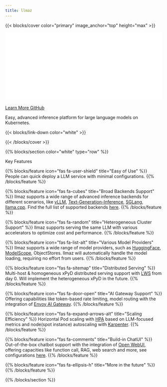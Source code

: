 ```yaml
---
title: llmaz
---
```


{{< blocks/cover color="primary" image_anchor="top" height="max" >}}
<p><img class="w-50 h-auto mb-4" src="/images/logo-white.png" class="llmaz-logo" /></p>
<a class="btn btn-lg btn-secondary me-3 mb-4" href="/docs/">
  Learn More <i class="fas fa-arrow-alt-circle-right ms-2"></i>
</a>
<a class="btn btn-lg btn-secondary me-3 mb-4" href="https://github.com/InftyAI/llmaz">
  GitHub <i class="fab fa-github ms-2 "></i>
</a>
<p class="lead mt-5 -text-white">Easy, advanced inference platform for large language models on Kubernetes.</p>
{{< blocks/link-down color="white" >}}

{{< /blocks/cover >}}


{{% blocks/section color="white" type="row" %}}

<p class="h1 text-center mb-4">Key Features</p>

{{% blocks/feature icon="fas fa-user-shield" title="Easy of Use" %}}
People can quick deploy a LLM service with minimal configurations.
{{% /blocks/feature %}}

{{% blocks/feature icon="fas fa-cubes" title="Broad Backends Support" %}}
llmaz supports a wide range of advanced inference backends for different scenarios, like <a href="https://github.com/vllm-project/vllm">vLLM</a>, <a href="https://github.com/huggingface/text-generation-inference">Text-Generation-Inference</a>, <a href="https://github.com/sgl-project/sglang">SGLang</a>, <a href="https://github.com/ggerganov/llama.cpp">llama.cpp</a>. Find the full list of supported backends <a href="/InftyAI/llmaz/blob/main/docs/support-backends.md">here</a>.
{{% /blocks/feature %}}

{{% blocks/feature icon="fas fa-random" title="Heterogeneous Cluster Support" %}}
llmaz supports serving the same LLM with various accelerators to optimize cost and performance.
{{% /blocks/feature %}}

{{% blocks/feature icon="fas fa-list-alt" title="Various Model Providers" %}}
llmaz supports a wide range of model providers, such as <a href="https://huggingface.co/" rel="nofollow">HuggingFace</a>, <a href="https://www.modelscope.cn" rel="nofollow">ModelScope</a>, ObjectStores. llmaz will automatically handle the model loading, requiring no effort from users.
{{% /blocks/feature %}}

{{% blocks/feature icon="fas fa-sitemap" title="Distributed Serving" %}}
Multi-host & homogeneous xPyD distributed serving support with <a href="https://github.com/kubernetes-sigs/lws">LWS</a> from day 0. Will implement the heterogeneous xPyD in the future.
{{% /blocks/feature %}}

{{% blocks/feature icon="fas fa-door-open" title="AI Gateway Support" %}}
Offering capabilities like token-based rate limiting, model routing with the integration of <a href="https://aigateway.envoyproxy.io/" rel="nofollow">Envoy AI Gateway</a>.
{{% /blocks/feature %}}

{{% blocks/feature icon="fas fa-expand-arrows-alt" title="Scaling Efficiency" %}}
Horizontal Pod scaling with <a href="/InftyAI/llmaz/blob/main/docs/examples/hpa/README.md">HPA</a> based on LLM-focused metrics and node(spot instance) autoscaling with <a href="https://github.com/kubernetes-sigs/karpenter">Karpenter</a>.
{{% /blocks/feature %}}

{{% blocks/feature icon="fas fa-comments" title="Build-in ChatUI" %}}
Out-of-the-box chatbot support with the integration of <a href="https://github.com/open-webui/open-webui">Open WebUI</a>, offering capacities like function call, RAG, web search and more, see configurations <a href="/InftyAI/llmaz/blob/main/docs/open-webui.md">here</a>.
{{% /blocks/feature %}}

{{% blocks/feature icon="fas fa-ellipsis-h" title="More in the future" %}}
{{% /blocks/feature %}}

{{% /blocks/section %}}
